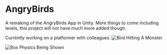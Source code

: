 # AngryBirds
A remaking of the AngryBirds App in Unity.
More things to come including levels, this project will not have much more added though.

Currently working on a platformer with colleagues.
![Bird Hitting A Monster](https://media.giphy.com/media/aryRpXWKtMgdB9WVPB/giphy.gif)

![Box Physics Being Shown](https://media.giphy.com/media/yhhyUcb75y6r0hc9aI/giphy.gif)
